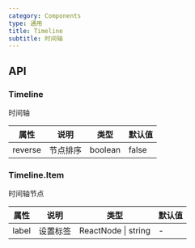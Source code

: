 ```yaml
---
category: Components
type: 通用
title: Timeline
subtitle: 时间轴
---
```



## API

### Timeline

时间轴

| 属性 | 说明 | 类型 | 默认值 |
| --- | --- | ---  | ---   |
| reverse | 节点排序 | boolean | false |

### Timeline.Item

时间轴节点

| 属性 | 说明 | 类型 | 默认值 |
| --- | --- | ---  | ---   |
| label | 设置标签 | ReactNode \| string | - |
